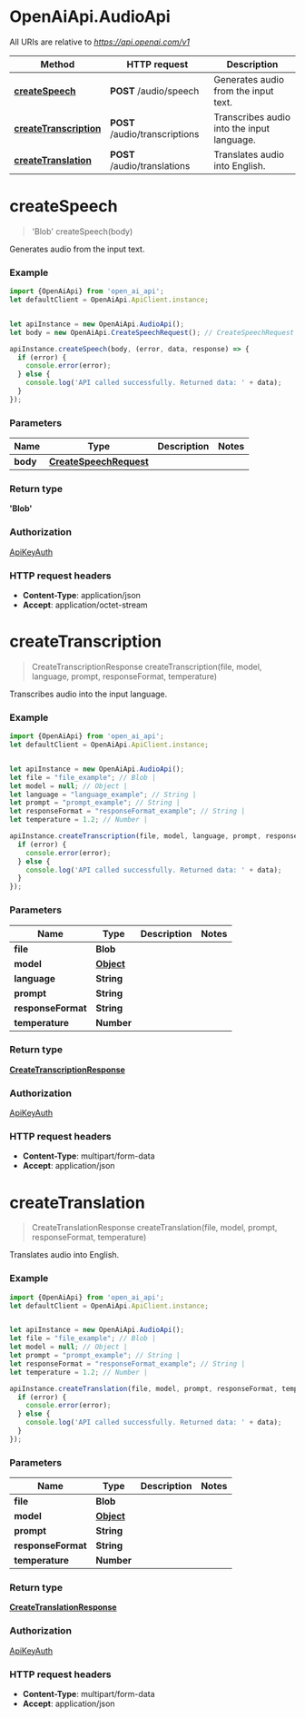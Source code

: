 # OpenAiApi.AudioApi

All URIs are relative to *https://api.openai.com/v1*

Method | HTTP request | Description
------------- | ------------- | -------------
[**createSpeech**](AudioApi.md#createSpeech) | **POST** /audio/speech | Generates audio from the input text.
[**createTranscription**](AudioApi.md#createTranscription) | **POST** /audio/transcriptions | Transcribes audio into the input language.
[**createTranslation**](AudioApi.md#createTranslation) | **POST** /audio/translations | Translates audio into English.

<a name="createSpeech"></a>
# **createSpeech**
> &#x27;Blob&#x27; createSpeech(body)

Generates audio from the input text.

### Example
```javascript
import {OpenAiApi} from 'open_ai_api';
let defaultClient = OpenAiApi.ApiClient.instance;


let apiInstance = new OpenAiApi.AudioApi();
let body = new OpenAiApi.CreateSpeechRequest(); // CreateSpeechRequest | 

apiInstance.createSpeech(body, (error, data, response) => {
  if (error) {
    console.error(error);
  } else {
    console.log('API called successfully. Returned data: ' + data);
  }
});
```

### Parameters

Name | Type | Description  | Notes
------------- | ------------- | ------------- | -------------
 **body** | [**CreateSpeechRequest**](CreateSpeechRequest.md)|  | 

### Return type

**&#x27;Blob&#x27;**

### Authorization

[ApiKeyAuth](../README.md#ApiKeyAuth)

### HTTP request headers

 - **Content-Type**: application/json
 - **Accept**: application/octet-stream

<a name="createTranscription"></a>
# **createTranscription**
> CreateTranscriptionResponse createTranscription(file, model, language, prompt, responseFormat, temperature)

Transcribes audio into the input language.

### Example
```javascript
import {OpenAiApi} from 'open_ai_api';
let defaultClient = OpenAiApi.ApiClient.instance;


let apiInstance = new OpenAiApi.AudioApi();
let file = "file_example"; // Blob | 
let model = null; // Object | 
let language = "language_example"; // String | 
let prompt = "prompt_example"; // String | 
let responseFormat = "responseFormat_example"; // String | 
let temperature = 1.2; // Number | 

apiInstance.createTranscription(file, model, language, prompt, responseFormat, temperature, (error, data, response) => {
  if (error) {
    console.error(error);
  } else {
    console.log('API called successfully. Returned data: ' + data);
  }
});
```

### Parameters

Name | Type | Description  | Notes
------------- | ------------- | ------------- | -------------
 **file** | **Blob**|  | 
 **model** | [**Object**](.md)|  | 
 **language** | **String**|  | 
 **prompt** | **String**|  | 
 **responseFormat** | **String**|  | 
 **temperature** | **Number**|  | 

### Return type

[**CreateTranscriptionResponse**](CreateTranscriptionResponse.md)

### Authorization

[ApiKeyAuth](../README.md#ApiKeyAuth)

### HTTP request headers

 - **Content-Type**: multipart/form-data
 - **Accept**: application/json

<a name="createTranslation"></a>
# **createTranslation**
> CreateTranslationResponse createTranslation(file, model, prompt, responseFormat, temperature)

Translates audio into English.

### Example
```javascript
import {OpenAiApi} from 'open_ai_api';
let defaultClient = OpenAiApi.ApiClient.instance;


let apiInstance = new OpenAiApi.AudioApi();
let file = "file_example"; // Blob | 
let model = null; // Object | 
let prompt = "prompt_example"; // String | 
let responseFormat = "responseFormat_example"; // String | 
let temperature = 1.2; // Number | 

apiInstance.createTranslation(file, model, prompt, responseFormat, temperature, (error, data, response) => {
  if (error) {
    console.error(error);
  } else {
    console.log('API called successfully. Returned data: ' + data);
  }
});
```

### Parameters

Name | Type | Description  | Notes
------------- | ------------- | ------------- | -------------
 **file** | **Blob**|  | 
 **model** | [**Object**](.md)|  | 
 **prompt** | **String**|  | 
 **responseFormat** | **String**|  | 
 **temperature** | **Number**|  | 

### Return type

[**CreateTranslationResponse**](CreateTranslationResponse.md)

### Authorization

[ApiKeyAuth](../README.md#ApiKeyAuth)

### HTTP request headers

 - **Content-Type**: multipart/form-data
 - **Accept**: application/json

